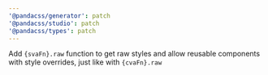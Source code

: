 ```yaml
---
'@pandacss/generator': patch
'@pandacss/studio': patch
'@pandacss/types': patch
---
```


Add `{svaFn}.raw` function to get raw styles and allow reusable components with style overrides, just like with
`{cvaFn}.raw`
